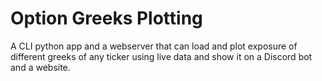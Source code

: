 # Option Greeks Plotting
A CLI python app and a webserver that can load and plot exposure of different greeks of any ticker using live data and show it on a Discord bot and a website.



